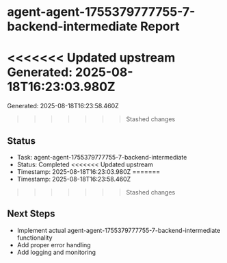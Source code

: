# agent-agent-1755379777755-7-backend-intermediate Report

<<<<<<< Updated upstream
Generated: 2025-08-18T16:23:03.980Z
=======
Generated: 2025-08-18T16:23:58.460Z
>>>>>>> Stashed changes

## Status
- Task: agent-agent-1755379777755-7-backend-intermediate
- Status: Completed
<<<<<<< Updated upstream
- Timestamp: 2025-08-18T16:23:03.980Z
=======
- Timestamp: 2025-08-18T16:23:58.460Z
>>>>>>> Stashed changes

## Next Steps
- Implement actual agent-agent-1755379777755-7-backend-intermediate functionality
- Add proper error handling
- Add logging and monitoring
